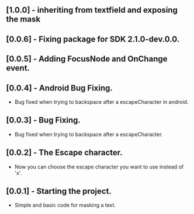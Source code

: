 ## [1.0.0] - inheriting from textfield and exposing the mask

## [0.0.6] - Fixing package for SDK 2.1.0-dev.0.0.

## [0.0.5] - Adding FocusNode and OnChange event.


## [0.0.4] - Android Bug Fixing.

* Bug fixed when trying to backspace after a escapeCharacter in android.

## [0.0.3] - Bug Fixing.

* Bug fixed when trying to backspace after a escapeCharacter.

## [0.0.2] - The Escape character.

* Now you can choose the escape character you want to use instead of 'x'.

## [0.0.1] - Starting the project.

* Simple and basic code for masking a text.
